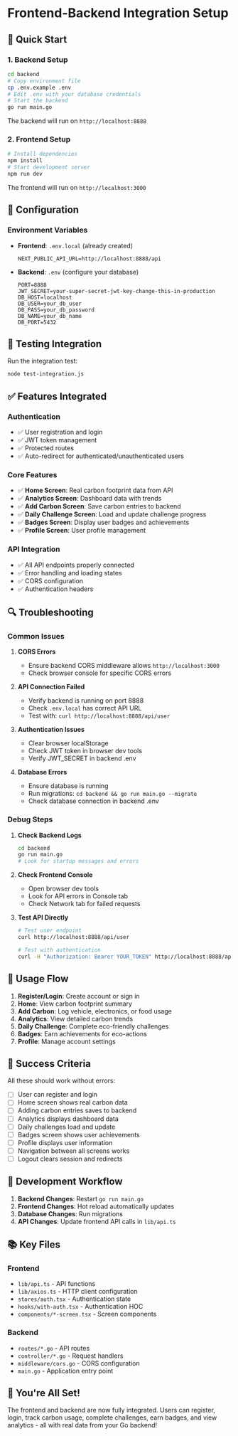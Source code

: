 # Frontend-Backend Integration Setup

## 🚀 Quick Start

### 1. Backend Setup
```bash
cd backend
# Copy environment file
cp .env.example .env
# Edit .env with your database credentials
# Start the backend
go run main.go
```

The backend will run on `http://localhost:8888`

### 2. Frontend Setup
```bash
# Install dependencies
npm install
# Start development server
npm run dev
```

The frontend will run on `http://localhost:3000`

## 🔧 Configuration

### Environment Variables
- **Frontend**: `.env.local` (already created)
  ```
  NEXT_PUBLIC_API_URL=http://localhost:8888/api
  ```

- **Backend**: `.env` (configure your database)
  ```
  PORT=8888
  JWT_SECRET=your-super-secret-jwt-key-change-this-in-production
  DB_HOST=localhost
  DB_USER=your_db_user
  DB_PASS=your_db_password
  DB_NAME=your_db_name
  DB_PORT=5432
  ```

## 🧪 Testing Integration

Run the integration test:
```bash
node test-integration.js
```

## ✅ Features Integrated

### Authentication
- ✅ User registration and login
- ✅ JWT token management
- ✅ Protected routes
- ✅ Auto-redirect for authenticated/unauthenticated users

### Core Features
- ✅ **Home Screen**: Real carbon footprint data from API
- ✅ **Analytics Screen**: Dashboard data with trends
- ✅ **Add Carbon Screen**: Save carbon entries to backend
- ✅ **Daily Challenge Screen**: Load and update challenge progress
- ✅ **Badges Screen**: Display user badges and achievements
- ✅ **Profile Screen**: User profile management

### API Integration
- ✅ All API endpoints properly connected
- ✅ Error handling and loading states
- ✅ CORS configuration
- ✅ Authentication headers

## 🔍 Troubleshooting

### Common Issues

1. **CORS Errors**
   - Ensure backend CORS middleware allows `http://localhost:3000`
   - Check browser console for specific CORS errors

2. **API Connection Failed**
   - Verify backend is running on port 8888
   - Check `.env.local` has correct API URL
   - Test with: `curl http://localhost:8888/api/user`

3. **Authentication Issues**
   - Clear browser localStorage
   - Check JWT token in browser dev tools
   - Verify JWT_SECRET in backend .env

4. **Database Errors**
   - Ensure database is running
   - Run migrations: `cd backend && go run main.go --migrate`
   - Check database connection in backend .env

### Debug Steps

1. **Check Backend Logs**
   ```bash
   cd backend
   go run main.go
   # Look for startup messages and errors
   ```

2. **Check Frontend Console**
   - Open browser dev tools
   - Look for API errors in Console tab
   - Check Network tab for failed requests

3. **Test API Directly**
   ```bash
   # Test user endpoint
   curl http://localhost:8888/api/user
   
   # Test with authentication
   curl -H "Authorization: Bearer YOUR_TOKEN" http://localhost:8888/api/carbon/dashboard
   ```

## 📱 Usage Flow

1. **Register/Login**: Create account or sign in
2. **Home**: View carbon footprint summary
3. **Add Carbon**: Log vehicle, electronics, or food usage
4. **Analytics**: View detailed carbon trends
5. **Daily Challenge**: Complete eco-friendly challenges
6. **Badges**: Earn achievements for eco-actions
7. **Profile**: Manage account settings

## 🎯 Success Criteria

All these should work without errors:

- [ ] User can register and login
- [ ] Home screen shows real carbon data
- [ ] Adding carbon entries saves to backend
- [ ] Analytics displays dashboard data
- [ ] Daily challenges load and update
- [ ] Badges screen shows user achievements
- [ ] Profile displays user information
- [ ] Navigation between all screens works
- [ ] Logout clears session and redirects

## 🔄 Development Workflow

1. **Backend Changes**: Restart `go run main.go`
2. **Frontend Changes**: Hot reload automatically updates
3. **Database Changes**: Run migrations
4. **API Changes**: Update frontend API calls in `lib/api.ts`

## 📚 Key Files

### Frontend
- `lib/api.ts` - API functions
- `lib/axios.ts` - HTTP client configuration
- `stores/auth.tsx` - Authentication state
- `hooks/with-auth.tsx` - Authentication HOC
- `components/*-screen.tsx` - Screen components

### Backend
- `routes/*.go` - API routes
- `controller/*.go` - Request handlers
- `middleware/cors.go` - CORS configuration
- `main.go` - Application entry point

## 🎉 You're All Set!

The frontend and backend are now fully integrated. Users can register, login, track carbon usage, complete challenges, earn badges, and view analytics - all with real data from your Go backend!
